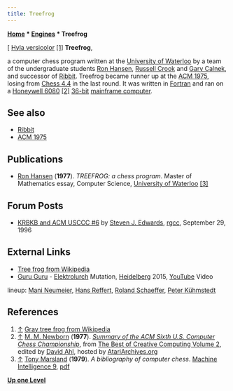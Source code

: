 ```yaml
---
title: Treefrog
---
```

**[Home](Home "Home") \* [Engines](Engines "Engines") \* Treefrog**



[ [Hyla versicolor](https://en.wikipedia.org/wiki/Gray_tree_frog) <a id="cite-note-1" href="#cite-ref-1">[1]</a>
**Treefrog**,  

a computer chess program written at the [University of Waterloo](University_of_Waterloo "University of Waterloo") by a team of the undergraduate students [Ron Hansen](Ron_Hansen "Ron Hansen"), [Russell Crook](Russell_Crook "Russell Crook") and [Gary Calnek](Gary_Calnek "Gary Calnek"), and successor of [Ribbit](Ribbit "Ribbit"). Treefrog became runner up at the [ACM 1975](ACM_1975 "ACM 1975"), losing from [Chess 4.4](Chess_(Program) "Chess (Program)") in the last round. It was written in [Fortran](Fortran "Fortran") and ran on a [Honeywell 6080](Honeywell_6000 "Honeywell 6000") <a id="cite-note-2" href="#cite-ref-2">[2]</a> [36-bit](https://en.wikipedia.org/wiki/36-bit) [mainframe computer](https://en.wikipedia.org/wiki/Mainframe_computer). 



## See also


* [Ribbit](Ribbit "Ribbit")
* [ACM 1975](ACM_1975 "ACM 1975")


## Publications


* [Ron Hansen](Ron_Hansen "Ron Hansen") (**1977**). *TREEFROG: a chess program*. Master of Mathematics essay, Computer Science, [University of Waterloo](University_of_Waterloo "University of Waterloo") <a id="cite-note-3" href="#cite-ref-3">[3]</a>


## Forum Posts


* [KRBKB and ACM USCCC #6](http://groups.google.com/group/rec.games.chess.computer/browse_frm/thread/a72e548b90803b83) by [Steven J. Edwards](Steven_Edwards "Steven Edwards"), [rgcc](Computer_Chess_Forums "Computer Chess Forums"), September 29, 1996


## External Links


* [Tree frog from Wikipedia](https://en.wikipedia.org/wiki/Tree_frog)
* [Guru Guru](Category:Guru_Guru "Category:Guru Guru") - [Elektrolurch](https://www.songtexte.com/songtext/guru-guru/der-elektrolurch-2bd3382a.html) Mutation, [Heidelberg](https://en.wikipedia.org/wiki/Heidelberg) 2015, [YouTube](https://en.wikipedia.org/wiki/YouTube) Video


 lineup: [Mani Neumeier](https://en.wikipedia.org/wiki/Mani_Neumeier), [Hans Reffert](https://en.wikipedia.org/wiki/Hans_Reffert), [Roland Schaeffer](https://de.wikipedia.org/wiki/Roland_Schaeffer), [Peter Kühmstedt](https://www.discogs.com/de/artist/405633-Peter-K%C3%BChmstedt)
 
## References


1. <a id="cite-ref-1" href="#cite-note-1">↑</a> [Gray tree frog from Wikipedia](https://en.wikipedia.org/wiki/Gray_tree_frog)
2. <a id="cite-ref-2" href="#cite-note-2">↑</a> [M. M. Newborn](Monroe_Newborn "Monroe Newborn") (**1977**). *[Summary of the ACM Sixth U.S. Computer Chess Championship](http://www.atariarchives.org/bcc2/showpage.php?page=22)*, from [The Best of Creative Computing Volume 2](http://www.atariarchives.org/bcc2/index.php), edited by [David Ahl](https://en.wikipedia.org/wiki/David_H._Ahl), hosted by [AtariArchives.org](http://www.atariarchives.org/)
3. <a id="cite-ref-3" href="#cite-note-3">↑</a> [Tony Marsland](Tony_Marsland "Tony Marsland") (**1979**). *A bibliography of computer chess*. [Machine Intelligence 9](http://www.doc.ic.ac.uk/%7Eshm/MI/mi9.html), [pdf](http://aitopics.org/sites/default/files/classic/Machine_Intelligence_9/MI9-Ch19-Marsland.pdf)

**[Up one Level](Engines "Engines")**







 
